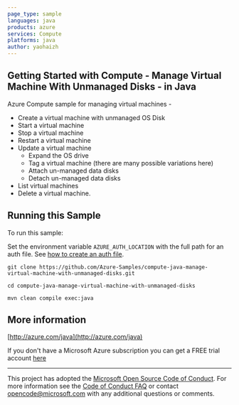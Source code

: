 ```yaml
---
page_type: sample
languages: java
products: azure
services: Compute
platforms: java
author: yaohaizh
---
```


## Getting Started with Compute - Manage Virtual Machine With Unmanaged Disks - in Java ##


  Azure Compute sample for managing virtual machines -
   - Create a virtual machine with unmanaged OS Disk
   - Start a virtual machine
   - Stop a virtual machine
   - Restart a virtual machine
   - Update a virtual machine
     - Expand the OS drive
     - Tag a virtual machine (there are many possible variations here)
     - Attach un-managed data disks
     - Detach un-managed data disks
   - List virtual machines
   - Delete a virtual machine.
 

## Running this Sample ##

To run this sample:

Set the environment variable `AZURE_AUTH_LOCATION` with the full path for an auth file. See [how to create an auth file](https://github.com/Azure/azure-libraries-for-java/blob/master/AUTH.md).

    git clone https://github.com/Azure-Samples/compute-java-manage-virtual-machine-with-unmanaged-disks.git

    cd compute-java-manage-virtual-machine-with-unmanaged-disks

    mvn clean compile exec:java

## More information ##

[http://azure.com/java](http://azure.com/java)

If you don't have a Microsoft Azure subscription you can get a FREE trial account [here](http://go.microsoft.com/fwlink/?LinkId=330212)

---

This project has adopted the [Microsoft Open Source Code of Conduct](https://opensource.microsoft.com/codeofconduct/). For more information see the [Code of Conduct FAQ](https://opensource.microsoft.com/codeofconduct/faq/) or contact [opencode@microsoft.com](mailto:opencode@microsoft.com) with any additional questions or comments.